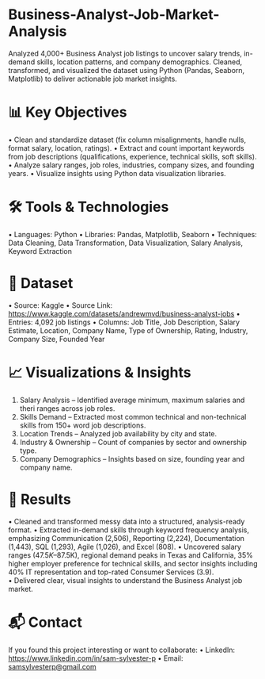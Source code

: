 # Business-Analyst-Job-Market-Analysis
Analyzed 4,000+ Business Analyst job listings to uncover salary trends, in-demand skills, location patterns, and company demographics. Cleaned, transformed, and visualized the dataset using Python (Pandas, Seaborn, Matplotlib) to deliver actionable job market insights.

# 📊 Key Objectives
•	Clean and standardize dataset (fix column misalignments, handle nulls, format salary, location, ratings).
•	Extract and count important keywords from job descriptions (qualifications, experience, technical skills, soft skills).
•	Analyze salary ranges, job roles, industries, company sizes, and founding years.
•	Visualize insights using Python data visualization libraries.

# 🛠 Tools & Technologies
•	Languages: Python
•	Libraries: Pandas, Matplotlib, Seaborn
•	Techniques: Data Cleaning, Data Transformation, Data Visualization, Salary Analysis, Keyword Extraction

# 📂 Dataset
•	Source: Kaggle
• Source Link: https://www.kaggle.com/datasets/andrewmvd/business-analyst-jobs
•	Entries: 4,092 job listings
•	Columns: Job Title, Job Description, Salary Estimate, Location, Company Name, Type of Ownership, Rating, Industry, Company Size, Founded Year

# 📈 Visualizations & Insights
1.	Salary Analysis – Identified average minimum, maximum salaries and theri ranges across job roles.
2.	Skills Demand – Extracted most common technical and non-technical skills from 150+ word job descriptions.
3.	Location Trends – Analyzed job availability by city and state.
4.	Industry & Ownership – Count of companies by sector and ownership type.
5.	Company Demographics – Insights based on size, founding year and company name.

# 🚀 Results
•	Cleaned and transformed messy data into a structured, analysis-ready format.
•	Extracted in-demand skills through keyword frequency analysis, emphasizing Communication (2,506), Reporting (2,224), Documentation (1,443), SQL (1,293), Agile (1,026), and Excel (808). 
• Uncovered salary ranges ($47.5K–$87.5K), regional demand peaks in Texas and California, 35% higher employer preference for technical skills, and sector insights including 40% IT representation and top-rated Consumer Services (3.9).  
•	Delivered clear, visual insights to understand the Business Analyst job market.

# 📬 Contact
If you found this project interesting or want to collaborate:
•	LinkedIn: https://www.linkedin.com/in/sam-sylvester-p
•	Email: samsylvesterp@gmail.com

